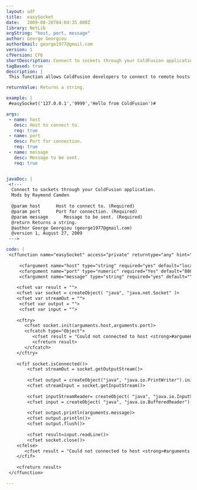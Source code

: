 ```yaml
---
layout: udf
title:  easySocket
date:   2009-08-28T04:04:35.000Z
library: NetLib
argString: "host, port, message"
author: George Georgiou
authorEmail: george1977@gmail.com
version: 1
cfVersion: CF6
shortDescription: Connect to sockets through your ColdFusion application.
tagBased: true
description: |
 This function allows ColdFusion developers to connect to remote hosts through the TCP/IP protocol and transmit messages. Very useful for implementing chat rooms, integrate with third party applications such as merchant carts etc.

returnValue: Returns a string.

example: |
 #easySocket('127.0.0.1','9999','Hello from ColdFusion')#

args:
 - name: host
   desc: Host to connect to.
   req: true
 - name: port
   desc: Port for connection.
   req: true
 - name: message
   desc: Message to be sent.
   req: true


javaDoc: |
 <!---
  Connect to sockets through your ColdFusion application.
  Mods by Raymond Camden
  
  @param host      Host to connect to. (Required)
  @param port      Port for connection. (Required)
  @param message      Message to be sent. (Required)
  @return Returns a string. 
  @author George Georgiou (george1977@gmail.com) 
  @version 1, August 27, 2009 
 --->

code: |
 <cffunction name="easySocket" access="private" returntype="any" hint="Uses Java Sockets to connect to a remote socket over TCP/IP" output="false">
 
     <cfargument name="host" type="string" required="yes" default="localhost" hint="Host to connect to and send the message">
     <cfargument name="port" type="numeric" required="Yes" default="8080" hint="Port to connect to and send the message">
     <cfargument name="message" type="string" required="yes" default="" hint="The message to transmit">
 
    <cfset var result = "">
    <cfset var socket = createObject( "java", "java.net.Socket" )>
    <cfset var streamOut = "">
     <cfset var output = "">
     <cfset var input = "">
 
    <cftry>
       <cfset socket.init(arguments.host,arguments.port)>
       <cfcatch type="Object">
          <cfset result = "Could not connected to host <strong>#arguments.host#</strong>, port <strong>#arguments.port#</strong>.">
          <cfreturn result>
       </cfcatch>  
    </cftry>
 
    <cfif socket.isConnected()>
        <cfset streamOut = socket.getOutputStream()>
        
        <cfset output = createObject("java", "java.io.PrintWriter").init(streamOut)>
        <cfset streamInput = socket.getInputStream()>
        
        <cfset inputStreamReader= createObject( "java", "java.io.InputStreamReader").init(streamInput)>
        <cfset input = createObject( "java", "java.io.BufferedReader").init(InputStreamReader)>
         
        <cfset output.println(arguments.message)>
        <cfset output.println()> 
        <cfset output.flush()>
        
        <cfset result=input.readLine()>
        <cfset socket.close()>
    <cfelse>
       <cfset result = "Could not connected to host <strong>#arguments.host#</strong>, port <strong>#arguments.port#</strong>.">
    </cfif>
    
    <cfreturn result>
 </cffunction>

---
```


